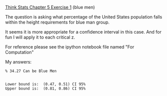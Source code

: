 [Think Stats Chapter 5 Exercise 1](http://greenteapress.com/thinkstats2/html/thinkstats2006.html#toc50) (blue men)


The question is asking what percentage of the United States population falls within the height requirements for blue man group.  

It seems it is more appropriate for a confidence interval in this case.  And for fun I will apply it to each critical z.  

For reference please see the  ipython notebook file named "For Computation"

My answers: 
```
% 34.27 Can be Blue Men


Lower bound is:  (0.47, 0.51) CI 95%
Upper bound is:  (0.81, 0.86) CI 95%
```


